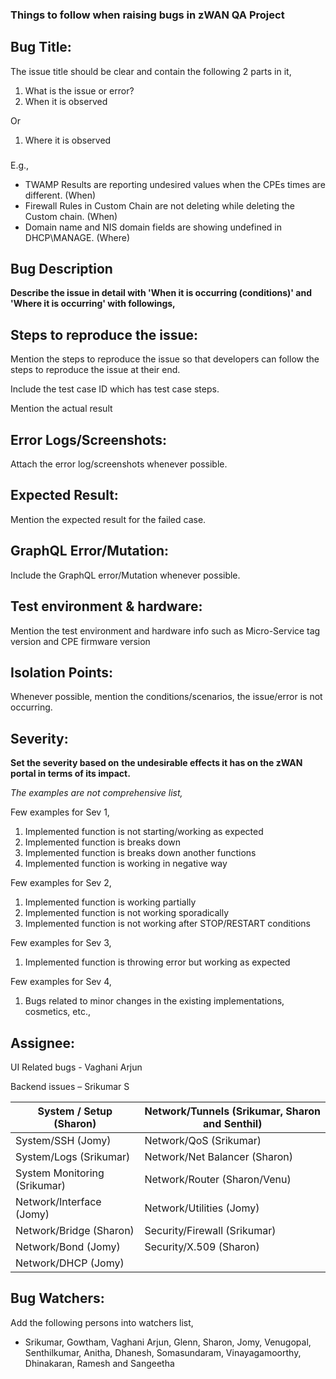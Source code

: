 ### **Things to follow when raising bugs in zWAN QA Project**

## **Bug Title:**

The issue title should be clear and contain the following 2 parts in it,

1. What is the issue or error?
2. When it is observed

Or

1. Where it is observed

###

E.g.,

- TWAMP Results are reporting undesired values when the CPEs times are different. (When)
- Firewall Rules in Custom Chain are not deleting while deleting the Custom chain. (When)
- Domain name and NIS domain fields are showing undefined in DHCP\MANAGE. (Where)

## **Bug Description**

**Describe the issue in detail with &#39;When it is occurring (conditions)&#39; and &#39;Where it is occurring&#39; with followings,**

## Steps to reproduce the issue:

Mention the steps to reproduce the issue so that developers can follow the steps to reproduce the issue at their end.

Include the test case ID which has test case steps.

Mention the actual result

## Error Logs/Screenshots:

Attach the error log/screenshots whenever possible.

## Expected Result:

Mention the expected result for the failed case.

## GraphQL Error/Mutation:

Include the GraphQL error/Mutation whenever possible.

## Test environment &amp; hardware:

Mention the test environment and hardware info such as Micro-Service tag version and CPE firmware version

## Isolation Points:

Whenever possible, mention the conditions/scenarios, the issue/error is not occurring.

## **Severity:**

**Set the severity based on**  **the undesirable effects it has on the zWAN portal in terms of its impact.**

_The examples are not comprehensive list,_

Few examples for Sev 1,

1. Implemented function is not starting/working as expected
2. Implemented function is breaks down
3. Implemented function is breaks down another functions
4. Implemented function is working in negative way

Few examples for Sev 2,

1. Implemented function is working partially
2. Implemented function is not working sporadically
3. Implemented function is not working after STOP/RESTART conditions

Few examples for Sev 3,

1. Implemented function is throwing error but working as expected

Few examples for Sev 4,

1. Bugs related to minor changes in the existing implementations, cosmetics, etc.,

## **Assignee:**

UI Related bugs - Vaghani Arjun

Backend issues – Srikumar S

| System / Setup (Sharon) | Network/Tunnels (Srikumar, Sharon and Senthil) |
| --- | --- |
| System/SSH (Jomy) | Network/QoS (Srikumar) |
| System/Logs (Srikumar) | Network/Net Balancer (Sharon) |
| System Monitoring (Srikumar) | Network/Router (Sharon/Venu) |
| Network/Interface (Jomy) | Network/Utilities (Jomy) |
| Network/Bridge (Sharon) | Security/Firewall (Srikumar) |
| Network/Bond (Jomy) | Security/X.509 (Sharon) |
| Network/DHCP (Jomy) |
##


## **Bug Watchers:**

Add the following persons into watchers list,

- Srikumar, Gowtham, Vaghani Arjun, Glenn, Sharon, Jomy, Venugopal, Senthilkumar, Anitha, Dhanesh, Somasundaram, Vinayagamoorthy, Dhinakaran, Ramesh and Sangeetha